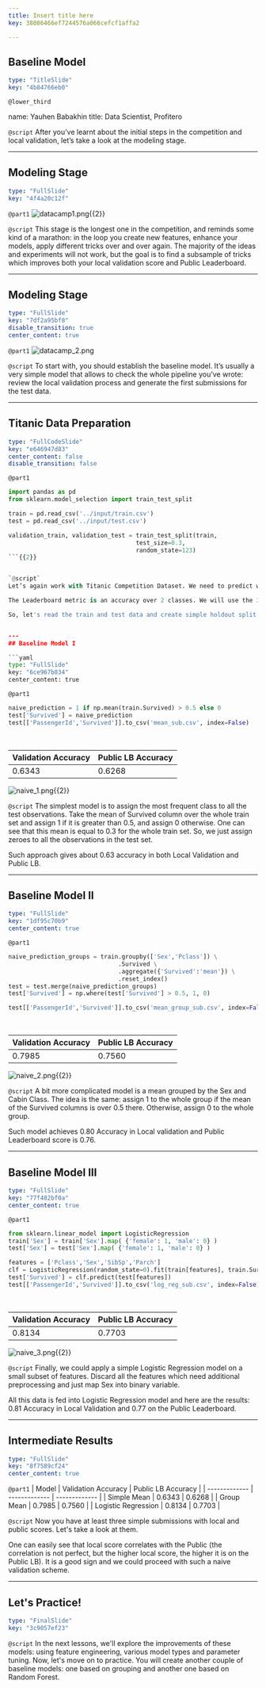 ```yaml
---
title: Insert title here
key: 38086466ef7244576a066cefcf1affa2

---
```

## Baseline Model

```yaml
type: "TitleSlide"
key: "4b84766eb0"
```

`@lower_third`

name: Yauhen Babakhin
title: Data Scientist, Profitero


`@script`
After you’ve learnt about the initial steps in the competition and local validation, let’s take a look at the modeling stage.


---
## Modeling Stage

```yaml
type: "FullSlide"
key: "4f4a20c12f"
```

`@part1`
![datacamp1.png](https://assets.datacamp.com/production/repositories/4329/datasets/48424bc5f80d5feee925f4e1a04a22168ae16518/datacamp1.png){{2}}


`@script`
This stage is the longest one in the competition, and reminds some kind of a marathon: in the loop you create new features, enhance your models, apply different tricks over and over again.
The majority of the ideas and experiments will not work, but the goal is to find a subsample of tricks which improves both your local validation score and Public Leaderboard.


---
## Modeling Stage

```yaml
type: "FullSlide"
key: "7df2a95bf8"
disable_transition: true
center_content: true
```

`@part1`
![datacamp_2.png](https://assets.datacamp.com/production/repositories/4329/datasets/2472a62b6a648eb44e2200caf6087c78d9420abd/datacamp_2.png)


`@script`
To start with, you should establish the baseline model. It’s usually a very simple model that allows to check the whole pipeline you’ve wrote: review the local validation process and generate the first submissions for the test data.


---
## Titanic Data Preparation

```yaml
type: "FullCodeSlide"
key: "e646947d83"
center_content: false
disable_transition: false
```

`@part1`
```python
import pandas as pd
from sklearn.model_selection import train_test_split

train = pd.read_csv('../input/train.csv')
test = pd.read_csv('../input/test.csv')

validation_train, validation_test = train_test_split(train,
                                    test_size=0.3,
                                    random_state=123)
```{{2}}


`@script`
Let’s again work with Titanic Competition Dataset. We need to predict whether a passenger survived or not in the accident.

The Leaderboard metric is an accuracy over 2 classes. We will use the 30% holdout sample as a local validation.

So, let's read the train and test data and create simple holdout split using train_test_split function from scikit-learn.


---
## Baseline Model I

```yaml
type: "FullSlide"
key: "6ce967b834"
center_content: true
```

`@part1`
```python
naive_prediction = 1 if np.mean(train.Survived) > 0.5 else 0
test['Survived'] = naive_prediction
test[['PassengerId','Survived']].to_csv('mean_sub.csv', index=False)
```

&nbsp;

| Validation Accuracy  | Public LB Accuracy |
| ------------- | ------------- |
| 0.6343 | 0.6268 |{{2}}

![naive_1.png](https://assets.datacamp.com/production/repositories/4329/datasets/eeae640b9ca56ac4526d565e073a35c16d1ebefa/naive_1.png){{2}}


`@script`
The simplest model is to assign the most frequent class to all the test observations.
Take the mean of Survived column over the whole train set and assign 1 if it is greater than 0.5, and assign 0 otherwise.
One can see that this mean is equal to 0.3 for the whole train set. So, we just assign zeroes to all the observations in the test set.

Such approach gives about 0.63 accuracy in both Local Validation and Public LB.


---
## Baseline Model II

```yaml
type: "FullSlide"
key: "1df95c70b9"
center_content: true
```

`@part1`
```python
naive_prediction_groups = train.groupby(['Sex','Pclass']) \
                               .Survived \
                               .aggregate({'Survived':'mean'}) \
                               .reset_index()
test = test.merge(naive_prediction_groups)
test['Survived'] = np.where(test['Survived'] > 0.5, 1, 0)

test[['PassengerId','Survived']].to_csv('mean_group_sub.csv', index=False)
```

&nbsp;

| Validation Accuracy  | Public LB Accuracy |
| ------------- | ------------- |
| 0.7985 | 0.7560 |{{2}}


![naive_2.png](https://assets.datacamp.com/production/repositories/4329/datasets/88df24307e2c02169fd6e3133a12dc473abf71cc/naive_2.png){{2}}


`@script`
A bit more complicated model is a mean grouped by the Sex and Cabin Class. The idea is the same: assign 1 to the whole group if the mean of the Survived columns is over 0.5 there. Otherwise, assign 0 to the whole group.

Such model achieves 0.80 Accuracy in Local validation and Public Leaderboard score is 0.76.


---
## Baseline Model III

```yaml
type: "FullSlide"
key: "77f482bf0a"
center_content: true
```

`@part1`
```python
from sklearn.linear_model import LogisticRegression
train['Sex'] = train['Sex'].map( {'female': 1, 'male': 0} )
test['Sex'] = test['Sex'].map( {'female': 1, 'male': 0} )

features = ['Pclass','Sex','SibSp','Parch']
clf = LogisticRegression(random_state=0).fit(train[features], train.Survived)
test['Survived'] = clf.predict(test[features])
test[['PassengerId','Survived']].to_csv('log_reg_sub.csv', index=False)
```
&nbsp;

| Validation Accuracy  | Public LB Accuracy |
| ------------- | ------------- |
| 0.8134 | 0.7703 |{{2}}

![naive_3.png](https://assets.datacamp.com/production/repositories/4329/datasets/f79756c168a15f059fa1512afacf16611f5bede0/naive_3.png){{2}}


`@script`
Finally, we could apply a simple Logistic Regression model on a small subset of features. Discard all the features which need additional preprocessing and just map Sex into binary variable.

All this data is fed into Logistic Regression model and here are the results: 0.81 Accuracy in Local Validation and 0.77 on the Public Leaderboard.


---
## Intermediate Results

```yaml
type: "FullSlide"
key: "8f7589cf24"
center_content: true
```

`@part1`
| Model | Validation Accuracy  | Public LB Accuracy |
| ------------- | ------------- | ------------- |
| Simple Mean | 0.6343 | 0.6268 |
| Group Mean | 0.7985 | 0.7560 |
| Logistic Regression | 0.8134 | 0.7703 |


`@script`
Now you have at least three simple submissions with local and public scores. Let's take a look at them.

One can easily see that local score correlates with the Public (the correlation is not perfect, but the higher local score, the higher it is on the Public LB). It is a good sign and we could proceed with such a naive validation scheme.


---
## Let's Practice!

```yaml
type: "FinalSlide"
key: "3c9057ef23"
```

`@script`
In the next lessons, we'll explore the improvements of these models: using feature engineering, various model types and parameter tuning.
Now, let's move on to practice. You will create another couple of baseline models: one based on grouping and another one based on Random Forest.

